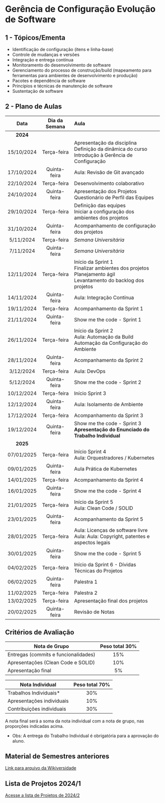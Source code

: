 # Gerência de Configuração Evolução de Software

## 1 - Tópicos/Ementa
- Identificação de configuração (itens e linha-base)
- Controle de mudanças e versões
- Integração e entrega contínua
- Monitoramento do desenvolvimento de software
- Gerenciamento do processo de construção/build (mapeamento para ferramentas para ambientes de desenvolvimento e produção)
- Pacotes e dependência de software
- Princípios e técnicas de manutenção de software
- Sustentação de software

## 2 - Plano de Aulas
| Data | Dia da Semana | Aula |
| :--------: | :--------: |:------|
| **2024**   |              |   |
| 15/10/2024 | Terça-feira  | Apresentação da disciplina <br> Definição da dinâmica do curso <br> Introdução à Gerência de Configuração |
| 17/10/2024 | Quinta-feira | Aula: Revisão de Git avançado |
| 22/10/2024 | Terça-feira  | Desenvolvimento colaborativo  |
| 24/10/2024 | Quinta-feira | Apresentação dos Projetos <br> Questionário de Perfil das Equipes |
| 29/10/2024 | Terça-feira  | Definição das equipes <br> Iniciar a configuração dos ambientes dos projetos |
| 31/10/2024 | Quinta-feira | Acompanhamento de configuração dos projetos |
|  5/11/2024 | Terça-feira  | *Semana Universitária* |
|  7/11/2024 | Quinta-feira | *Semana Universitária* |
| 12/11/2024 | Terça-feira  | Início da Sprint 1 <br> Finalizar ambientes dos projetos <br> Planejamento ágil <br> Levantamento do backlog dos projetos |
| 14/11/2024 | Quinta-feira | Aula: Integração Contínua |
| 19/11/2024 | Terça-feira  | Acompanhamento da Sprint 1 |
| 21/11/2024 | Quinta-feira | Show me the code - Sprint 1 |
| 26/11/2024 | Terça-feira  | Início da Sprint 2 <br> Aula: Automação da Build <br> Automação da Configuração do Ambiente |
| 28/11/2024 | Quinta-feira | Acompanhamento da Sprint 2 |
|  3/12/2024 | Terça-feira  | Aula: DevOps |
|  5/12/2024 | Quinta-feira | Show me the code - Sprint 2 |
| 10/12/2024 | Terça-feira  | Início Sprint 3 |
| 12/12/2024 | Quinta-feira | Aula: Isolamento de Ambiente |
| 17/12/2024 | Terça-feira  | Acompanhamento da Sprint 3 |
| 19/12/2024 | Quinta-feira | Show me the code - Sprint 3 <br> **Apresentação do Enunciado do Trabalho Individual** |
| **2025**   |              |   |
| 07/01/2025 | Terça-feira  | Início Sprint 4 <br> Aula: Orquestradores / Kubernetes  |
| 09/01/2025 | Quinta-feira | Aula Prática de Kubernetes |
| 14/01/2025 | Terça-feira  | Acompanhamento da Sprint 4 |
| 16/01/2025 | Quinta-feira | Show me the code - Sprint 4 |
| 21/01/2025 | Terça-feira  | Início da Sprint 5 <br> Aula: Clean Code / SOLID |
| 23/01/2025 | Quinta-feira | Acompanhamento da Sprint 5  |
| 28/01/2025 | Terça-feira  | Aula: Licenças de software livre <br> Aula: Aula: Copyright, patentes e aspectos legais |
| 30/01/2025 | Quinta-feira | Show me the code - Sprint 5 |
| 04/02/2025 | Terça-feira  | Início da Sprint 6 - Dívidas Técnicas do Projetos|
| 06/02/2025 | Quinta-feira | Palestra 1 |
| 11/02/2025 | Terça-feira  | Palestra 2 |
| 13/02/2025 | Terça-feira  | Apresentação final dos projetos |
| 20/02/2025 | Quinta-feira | Revisão de Notas |


<!-- | 19/03/2024 | Terça-feira  | Apresentação da disciplina <br> Definição da dinâmica do curso <br> Introdução à Gerência de Configuração |
| 21/03/2024 | Quinta-feira | Aula: Revisão de Git avançado |
| 26/03/2024 | Terça-feira  | Desenvolvimento colaborativo  |
| 28/03/2024 | Quinta-feira | Aula: Integração Contínua |
| 02/04/2024 | Terça-feira  | Aula: Automação da Build <br> Automação da Configuração do Ambiente |
| 04/04/2024 | Quinta-feira | Apresentação dos Projetos <br> Questionário de Perfil das Equipes |
| 09/04/2024 | Terça-feira  | Definição das equipes <br> Iniciar a configuração dos ambientes dos projetos |
| 11/04/2024 | Quinta-feira | Acompanhamento de configuração dos projetos |
| 15/04/2024 |  | Interrupção - Greve |
| 27/06/2024 | Quinta-feira  | Início da Sprint 1 <br> Finalizar ambientes dos projetos <br> Planejamento ágil <br> Levantamento do backlog dos projetos |
| 02/07/2024 | Terça-feira  | Acompanhamento da Sprint 1 |
| 04/07/2024 | Quinta-feira | Show me the code - Sprint 1 |
| 09/07/2024 | Terça-feira  | Início da Sprint 2 <br> |
| 11/07/2024 | Quinta-feira | Acompanhamento da Sprint 2 |
| 16/07/2024 | Terça-feira  | Aula: DevOps |
| 18/07/2024 | Quinta-feira | Show me the code - Sprint 2 |
| 23/07/2024 | Terça-feira  | Início Sprint 3 |
| 25/07/2024 | Quinta-feira | Aula: Isolamento de Ambiente |
| 30/07/2024 | Terça-feira  | Aula: Orquestradores / Kubernetes  |
| 01/08/2024 | Quinta-feira | Show me the code - Sprint 3 <br> **Apresentação do Enunciado do Trabalho Individual** |
| 06/08/2024 | Terça-feira  | Início Sprint 4 |
| 08/08/2024 | Quinta-feira | Aula: Licenças de software livre <br> Aula: Aula: Copyright, patentes e aspectos legais |
| 13/08/2024 | Terça-feira  | Palestra 1 |
| 15/08/2024 | Quinta-feira | Palestra 2  |
| 20/08/2024 | Terça-feira  | Show me the code - Sprint 4 <br> Início da Sprint 5 |
| 22/08/2024 | Quinta-feira | Aula: Clean Code / SOLID |
| 27/08/2024 | Terça-feira  | Acompanhamento da Sprint 5 |
| 29/08/2024 | Quinta-feira | Show me the code - Sprint 5 |
| 03/09/2024 | Terça-feira  | Dívidas Técnicas dos Projetos |
| 05/09/2024 | Quinta-feira | Dívidas Técnicas dos Projetos |
| 10/09/2024 | Terça-feira  | Apresentação final dos projetos |
| 12/09/2024 | Quinta-feira | Revisão de Notas | -->

<!-- | Data | Dia da Semana | Aula |
| :--------: | :--------: |:------|
| 29/08/2023 | Terça-feira  | Apresentação da disciplina <br> Definição da dinâmica do curso <br> Introdução à Gerência de Configuração |
| 31/08/2023 | Quinta-feira | Aula: Revisão de Git avançado |
| 05/09/2023 | Terça-feira  | Desenvolvimento colaborativo | 
| 07/09/2023 | Quinta-feira | Feriado |
| 12/09/2023 | Terça-feira  | Apresentação dos Projetos <br> Questionário de Perfil das Equipes |
| 14/09/2023 | Quinta-feira | Definição das equipes <br> Iniciar a configuração dos ambientes dos projetos |
| 19/09/2023 | Terça-feira  | Início da Sprint 1 <br> Finalizar ambientes dos projetos <br> Planejamento ágil <br> Levantamento do backlog dos projetos |
| 21/09/2023 | Quinta-feira | Aula: Integração Contínua
| 26/09/2023 | Terça-feira  | Semana Universitária |
| 28/09/2023 | Quinta-feira | Semana Universitária |
| 03/10/2023 | Terça-feira  | Acompanhamento da Sprint 1 |
| 05/10/2023 | Quinta-feira | Show me the code - Sprint 1 |
| 10/10/2023 | Terça-feira  | Início da Sprint 2 <br> Aula: Automação da Build <br> Automação da Configuração do Ambiente|
| 12/10/2023 | Quinta-feira | Feriado |
| 17/10/2023 | Terça-feira  | Aula: DevOps |
| 19/10/2023 | Quinta-feira | Show me the code - Sprint 2 |
| 24/10/2023 | Terça-feira  | Início Sprint 3 |
| 26/10/2023 | Quinta-feira | Aula: Isolamento de Ambiente |
| 31/10/2023 | Terça-feira  | Aula: Orquestradores / Kubernetes  |
| 02/11/2023 | Quinta-feira | Feriado |
| 07/11/2023 | Terça-feira  | Show me the code - Sprint 3 <br> Início da Sprint 4 |
| 09/11/2023 | Quinta-feira | Aula: Licenças de software livre |
| 14/11/2023 | Terça-feira  | Aula: Aula: Copyright, patentes e aspectos legais |
| 16/11/2023 | Quinta-feira | Show me the code - Sprint 4 |
| 21/11/2023 | Terça-feira  | Início da Sprint 5 <br> Aula: Clean Code / SOLID |
| 23/11/2023 | Quinta-feira | Acompanhamento da Sprint 5 |
| 28/11/2023 | Terça-feira  | Acompanhamento da Sprint 5 |
| 30/11/2023 | Quinta-feira | Show me the code - Sprint 5 <br> **Apresentação do Enunciado do Trabalho Individual** |
| 05/12/2023 | Terça-feira  | Palestra 1 |
| 07/12/2023 | Quinta-feira | Palestra 2  |
| 12/12/2023 | Terça-feira  | Acompanhamento do Trabalho Individual |
| 14/12/2023 | Quinta-feira | Acompanhamento do Trabalho Individual |
| 19/12/2023 | Terça-feira  | Apresentação final dos projetos | -->



<!--| Data | Dia da Semana | Aula |
| :--------: | :--------: |:------|
| 28/03/2023 | Terça-feira  | Apresentação da disciplina <br> Definição da dinâmica do curso <br> Introdução à Gerência de Configuração |
| 30/03/2023 | Quinta-feira | Aula: Revisão de Git avançado |
| 04/04/2023 | Terça-feira  | Desenvolvimento colaborativo | 
| 06/04/2023 | Quinta-feira | Apresentação dos Projetos <br> Questionário de Perfil das Equipes |
| 11/04/2023 | Terça-feira  | Definição das equipes <br> Iniciar a configuração dos ambientes dos projetos |
| 13/04/2023 | Quinta-feira | Finalizar ambientes dos projetos <br> Planejamento ágil <br> Levantamento do backlog dos projetos |
| 18/04/2023 | Terça-feira  | Início da Sprint 1 |
| 20/04/2023 | Quinta-feira | Aula: Controle de versão e desenvolvimento colaborativo |  
| 25/04/2023 | Terça-feira  | Aula: Integração Contínua |
| 27/04/2023 | Quinta-feira | Show me the code - Sprint 1 |
| 02/05/2023 | Terça-feira  | Início da Sprint 2 <br> Aula: Automação da Build <br> Automação da Configuração do Ambiente|
| 04/05/2023 | Quinta-feira | Acompanhamento da Sprint 2 |
| 07/05/2023 | Terça-feira  | Aula: DevOps |
| 09/05/2023 | Quinta-feira | Show me the code - Sprint 2 |
| 11/05/2023 | Terça-feira  | Início Sprint 3 |
| 16/05/2023 | Quinta-feira | Aula: Isolamento de Ambiente |
| 18/05/2023 | Terça-feira  | Aula: Orquestradores / Kubernetes  |
| 23/05/2023 | Quinta-feira | Show me the code - Sprint 3 <br> **Apresentação do Enunciado do Trabalho Individual** |
| 25/05/2023 | Terça-feira  | Aula: Licenças de software livre |
| 30/05/2023 | Quinta-feira | Aula: Aula: Copyright, patentes e aspectos legais |
| 01/06/2023 | Terça-feira  | Acompanhamento Trabalho Individual |
| 06/06/2023 | Quinta-feira | **Entrega do Trabalho Individual (07/06/2023)** |
| 08/06/2023 | Terça-feira  | Início da Sprint 4 <br> Aula: Clean Code |
| 13/06/2023 | Quinta-feira | Aula: SOLID |
| 15/06/2023 | Terça-feira  | Acompanhamento da Sprint 4 |
| 18/06/2023 | Quinta-feira | Show me the code - Sprint 4 |
| 20/06/2023 | Terça-feira  | Início da Sprint 5 <br> |
| 22/06/2023 | Quinta-feira | Palestra 1 |
| 27/06/2023 | Terça-feira  | Palestra 2 |
| 29/06/2023 | Quinta-feira | Show me the code - Sprint 5 |
| 04/07/2023 | Terça-feira  | Início da Sprint 6 <br> |
| 06/07/2023 | Quinta-feira | Acompanhamento da Sprint 6 |
| 11/07/2023 | Terça-feira  | Acompanhamento da Sprint 6 |
| 13/07/2023 | Quinta-feira | Show me the code - Sprint 6 |
| 18/07/2023 | Terça-feira  | Solução de Dívidas Técnicas |
| 20/07/2023 | Quinta-feira | Apresentação final dos projetos |  -->


<!-- 2022-2 -->
<!-- | Data | Dia da Semana | Aula |
| :--------: | :--------: |:------|
| 25/10/2022 | Terça-feira  | Apresentação da disciplina <br> Definição da dinâmica do curso <br> Introdução à Gerência de Configuração |
| 27/10/2022 | Quinta-feira | Aula: Revisão de Git avançado |
| 1/11/2022 | Terça-feira  | Desenvolvimento colaborativo | 
| 3/11/2022 | Quinta-feira | Apresentação dos Projetos <br> Questionário de Perfil das Equipes |
| 8/11/2022 | Terça-feira  | Definição das equipes <br> Iniciar a configuração dos ambientes dos projetos |
| 10/11/2022 | Quinta-feira | Finalizar ambientes dos projetos <br> Planejamento ágil <br> Levantamento do backlog dos projetos |
| 15/11/2022 | Terça-feira  | Início da Sprint 1 |
| 17/11/2022 | Quinta-feira | Aula: Controle de versão e desenvolvimento colaborativo |  
| 22/11/2022 | Terça-feira  | Aula: Integração Contínua |
| 24/11/2022 | Quinta-feira | Show me the code - Sprint 1 |
| 29/11/2022 | Terça-feira  | Início da Sprint 2 <br> Aula: Automação da Build <br> Automação da Configuração do Ambiente|
| 1/12/2022 | Quinta-feira | Acompanhamento da Sprint 2 |
| 6/12/2022 | Terça-feira  | Aula: DevOps |
| 8/12/2022 | Quinta-feira | Show me the code - Sprint 2 |
| 13/12/2022 | Terça-feira  | Início Sprint 3 |
| 15/12/2022 | Quinta-feira | Aula: Isolamento de Ambiente |
| 20/12/2022 | Terça-feira  | Aula: Orquestradores / Kubernetes  |
| 22/12/2022 | Quinta-feira | Show me the code - Sprint 3 <br> **Apresentação do Enunciado do Trabalho Individual** |
| 27/12/2022 | Terça-feira  | Aula: Licenças de software livre |
| 29/12/2022 | Quinta-feira | Aula: Aula: Copyright, patentes e aspectos legais |
| 3/1/2023 | Terça-feira  | Acompanhamento Trabalho Individual |
| 5/1/2023 | Quinta-feira | **Entrega do Trabalho Individual (21/08/2022)** |
| 10/1/2023 | Terça-feira  | Início da Sprint 4 <br> Aula: Clean Code |
| 12/1/2023 | Quinta-feira | Aula: SOLID |
| 17/1/2023 | Terça-feira  | Acompanhamento da Sprint 4 |
| 19/1/2023 | Quinta-feira | Show me the code - Sprint 4 |
| 24/1/2023 | Terça-feira  | Início da Sprint 5 <br> |
| 26/1/2023 | Quinta-feira | Palestra 1 |
| 31/1/2023 | Terça-feira  | Palestra 2 |
| 2/2/2023 | Quinta-feira | Show me the code - Sprint 5 |
| 7/2/2023 | Terça-feira  | Solução de Dívidas Técnicas |
| 9/2/2023 | Quinta-feira | Apresentação final dos projetos | -->


<!-- 2022-1 -->
<!-- | Data | Dia da Semana | Aula |
| :--------: | :--------: |:------|
| 07/06/2022 | Terça-feira  | Apresentação da disciplina <br> Definição da dinâmica do curso <br> Introdução à Gerência de Configuração |
| 09/06/2022 | Quinta-feira | Aula: Revisão de Git avançado |
| 14/06/2022 | Terça-feira  | Apresentação dos Projetos <br> Questionário de Perfil das Equipes | 
| 16/06/2022 | Quinta-feira | Feriado |  
| 21/06/2022 | Terça-feira  | Definição das equipes <br> Iniciar a configuração dos ambientes dos projetos |
| 23/06/2022 | Quinta-feira | Finalizar ambientes dos projetos <br> Planejamento ágil <br> Levantamento do backlog dos projetos |
| 28/06/2022 | Terça-feira  | Início da Sprint 1 |
| 30/06/2022 | Quinta-feira | Aula: Controle de versão e desenvolvimento colaborativo |  
| 05/07/2022 | Terça-feira  | Aula: Integração Contínua |
| 07/07/2022 | Quinta-feira | Show me the code - Sprint 1 |
| 12/07/2022 | Terça-feira  | Início da Sprint 2 <br> Aula: Automação da Build <br> Automação da Configuração do Ambiente|
| 14/07/2022 | Quinta-feira | Acompanhamento da Sprint 2 |
| 19/07/2022 | Terça-feira  | Aula: DevOps |
| 21/07/2022 | Quinta-feira | Show me the code - Sprint 2 |
| 26/07/2022 | Terça-feira  | Início Sprint 3 |
| 28/07/2022 | Quinta-feira | Aula: Isolamento de Ambiente |
| 02/08/2022 | Terça-feira  | Aula: Orquestradores / Kubernetes  |
| 04/08/2022 | Quinta-feira | Show me the code - Sprint 3 <br> **Apresentação do Enunciado do Trabalho Individual** |
| 09/08/2022 | Terça-feira  | Aula: Licenças de software livre |
| 11/08/2022 | Quinta-feira | Aula: Aula: Copyright, patentes e aspectos legais |
| 16/08/2022 | Terça-feira  | Acompanhamento Trabalho Individual |
| 18/08/2022 | Quinta-feira | **Entrega do Trabalho Individual (21/08/2022)** |
| 23/08/2022 | Terça-feira  | Início da Sprint 4 <br> Aula: Clean Code |
| 25/08/2022 | Quinta-feira | Aula: SOLID |
| 30/08/2022 | Terça-feira  | Acompanhamento da Sprint 4 |
| 01/09/2022 | Quinta-feira | Show me the code - Sprint 4 |
| 06/09/2022 | Terça-feira  | Início da Sprint 5 <br> |
| 08/09/2022 | Quinta-feira | Palestra 1 |
| 13/09/2022 | Terça-feira  | Palestra 2 |
| 15/09/2022 | Quinta-feira | Show me the code - Sprint 5 |
| 20/09/2022 | Terça-feira  | Solução de Dívidas Técnicas |
| 22/09/2022 | Quinta-feira | Apresentação final dos projetos | -->

<!-- 2021-2 -->
<!-- | Data | Dia da Semana | Aula |
| :--------: | :--------: |:------|
| 18/01/2022 | Terça-feira  | Apresentação da disciplina <br> Definição da dinâmica do curso <br> Aula: Revisão de Git avançado|
| 20/01/2022 | Quinta-feira | Introdução à Gerência de Configuração <br> Apresentação dos Projetos <br> Questionário de Perfil das Equipes |
| 25/01/2022 | Terça-feira  | Definição das equipes <br> Iniciar a configuração dos ambientes dos projetos |
| 27/01/2022 | Quinta-feira | Finalizar ambientes dos projetos <br> Planejamento ágil <br> Levantamento do backlog dos projetos |
| 01/02/2022 | Terça-feira  | Início Sprint 1 |
| 03/02/2022 | Quinta-feira | Aula: Controle de versão e desenvolvimento colaborativo |
| 08/02/2022 | Terça-feira  | Aula: Integração Contínua |
| 10/02/2022 | Quinta-feira | Show me the code - Sprint 1 |
| 15/02/2022 | Terça-feira  | Início Sprint 2 <br> Aula: Automação da Build <br> Automação da Configuração do Ambiente|
| 17/02/2022 | Quinta-feira | Acompanhamento da Sprint 2 |
| 22/02/2022 | Terça-feira  | Aula: DevOps |
| 24/02/2022 | Quinta-feira | Show me the code - Sprint 2 |
| 01/03/2022 | Terça-feira  | Início Sprint 3 <br> *Feriado* |
| 03/03/2022 | Quinta-feira | Aula: Isolamento de Ambiente |
| 08/03/2022 | Terça-feira  | Aula: Orquestradores / Kubernetes  |
| 10/03/2022 | Quinta-feira | Show me the code - Sprint 3 <br> **Apresentação do Enunciado do Trabalho Individual** |
| 15/03/2022 | Terça-feira  | Aula: Licenças de software livre |
| 17/03/2022 | Quinta-feira | Aula: Aula: Copyright, patentes e aspectos legais |
| 22/03/2022 | Terça-feira  | Acompanhamento Trabalho Individual |
| 24/03/2022 | Quinta-feira | **Entrega do Trabalho Individual (27/03/2022)** |
| 29/03/2022 | Terça-feira  | Início Sprint 4 <br> Aula: Clean Code |
| 31/03/2022 | Quinta-feira | Aula: SOLID |
| 05/04/2022 | Terça-feira  | Acompanhamento da Sprint 4 |
| 07/04/2022 | Quinta-feira | Show me the code - Sprint 4 |
| 12/04/2022 | Terça-feira  | Início Sprint 5 <br> |
| 14/04/2022 | Quinta-feira | Palestra 1 |
| 19/04/2022 | Terça-feira  | Palestra 2 |
| 21/04/2022 | Quinta-feira | *Feriado*
| 26/04/2022 | Terça-feira  | Show me the code - Sprint 5 |
| 28/04/2022 | Quinta-feira | Sprint de Dívidas Técnicas |
| 03/05/2022 | Terça-feira  | Sprint de Dívidas Técnicas |
| 05/05/2022 | Quinta-feira | Apresentação final dos projetos | -->

<!-- **2021** -->

<!-- | 20/07/2021 | Apresentação da disciplina <br> Definição da dinâmica do curso  |
| 22/07/2021 | Introdução à Gerência de Configuração <br> Apresentação dos Projetos <br> Questionário de Perfil das Equipes |
| 27/07/2021 | Definição das equipes <br> Iniciar a configuração dos ambientes dos rojetos |
| 29/07/2021 | Finalizar ambientes dos projetos <br> Planejamento ágil <br> Levantamento do backlog dos projetos |
| 03/08/2021 | Início Sprint 1 |
| 05/08/2021 | Aula: Controle de versão e desenvolvimento colaborativo |
| 10/08/2021 | Aula: Integração Contínua |
| 12/08/2021 | Show me the code - Sprint 1 |
| 17/08/2021 | Início Sprint 2 <br> Aula: Automação da Build <br> Automação da Configuração do Ambiente|
| 19/08/2021 | Acompanhamento da Sprint 2 |
| 24/08/2021 | Aula: DevOps |
| 26/08/2021 | Show me the code - Sprint 2 |
| 31/08/2021 | Início Sprint 3 <br> Aula: Isolamento de Ambiente |
| 02/09/2021 | Aula: Orquestradores / Kubernetes  |
| 07/09/2021 | *Feriado* |
| 09/09/2021 | Show me the code - Sprint 3 |
| 14/09/2021 | Início Sprint 4 <br> Aula: Clean Code |
| 16/09/2021 | Aula: SOLID |
| 21/09/2021 | Acompanhamento da Sprint 4 |
| 23/09/2021 | Show me the code - Sprint 4 |
| 28/09/2021 | Início Sprint 5 <br> Aula: Licenças de software livre |
| 30/09/2021 | Aula: Aula: Copyright, patentes e aspectos legais |
| 05/10/2021 | Acompanhamento da Sprint 5 |
| 07/10/2021 | Show me the code - Sprint 5 |
| 12/10/2021 | Início Sprint 6 <br> *Feriado* |
| 14/10/2021 | Palestra 1 |
| 19/10/2021 | Palestra 2 |
| 21/10/2021 | Show me the code - Sprint 6 |
| 26/10/2021 | Sprint de Dívidas Técnicas |
| 28/10/2021 | Sprint de Dívidas Técnicas |
| 02/11/2021 | *Feriado* |
| 04/11/2021 | Apresentação final dos projetos | -->

## Critérios de Avaliação

|  Nota de Grupo  | Peso total 30%|
|  ---  | :---: |
|  Entregas (commits e funcionalidades) | 15% |
|  Apresentações (Clean Code e SOLID)   | 10% |
|  Apresentação final | 5% |  


|  Nota Individual    | Peso total 70% |
|  ---  | :---: |
|  Trabalhos Individuais*  | 30% |
|  Apresentações individuais | 10% |
|  Contribuições individuais | 30% |

A nota final será a soma da nota individual com a nota de grupo, nas proporções indicadas acima.
* Obs: A entrega do Trabalho Individual é obrigatória para a aprovação do aluno.

## Material de Semestres anteriores

[Link para arquivo da Wikiversidade](https://pt.wikiversity.org/wiki/Gerência_de_Configuração_e_Evolução_de_Software#Critérios_de_Avaliação)

## Lista de Projetos 2024/1

[Acesse a lista de Projetos de 2024/2](https://github.com/FGA-GCES/A-disciplina/blob/master/Projetos_2024_2.md)

<!-- [Acesse a lista de Projetos de 2021/2](https://github.com/FGA-GCES/A-disciplina/blob/master/Projetos_2021_2.md)-->

<!-- [Acesse a lista de Projetos de 2022/2](https://github.com/FGA-GCES/A-disciplina/blob/master/Projetos_2022_2_Turma_T01.md) -->
